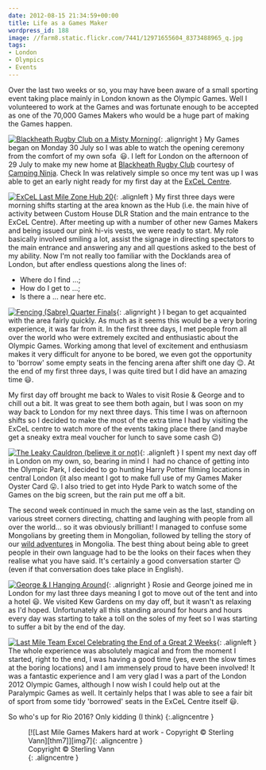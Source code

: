 ```yaml
---
date: 2012-08-15 21:34:59+00:00
title: Life as a Games Maker
wordpress_id: 188
image: //farm8.static.flickr.com/7441/12971655604_8373488965_q.jpg
tags:
- London
- Olympics
- Events
---
```


Over the last two weeks or so, you may have been aware of a small sporting event taking place mainly
in London known as the Olympic Games. Well I volunteered to work at the Games and was fortunate enough
to be accepted as one of the 70,000 Games Makers who would be a huge part of making the Games happen.

[![Blackheath Rugby Club on a Misty Morning][thm1]][img1]{: .alignright }
My Games began on Monday 30 July so I was able to watch the opening ceremony from the comfort of my
own sofa  :smiley:. I left for London on the afternoon of 29 July to make my new home at
[Blackheath Rugby Club][brc] courtesy of [Camping Ninja][cn]. Check In was relatively simple so once
my tent was up I was able to get an early night ready for my first day at the [ExCeL Centre][ec].

[![ExCeL Last Mile Zone Hub 20][thm2]][img2]{: .alignleft }
My first three days were morning shifts starting at the area known as the Hub (i.e. the main hive of
activity between Custom House DLR Station and the main entrance to the ExCeL Centre). After meeting
up with a number of other new Games Makers and being issued our pink hi-vis vests, we were ready to
start. My role basically involved smiling a lot, assist the signage in directing spectators to the
main entrance and answering any and all questions asked to the best of my ability. Now I'm not
really too familiar with the Docklands area of London, but after endless questions along the lines
of:
	
  * Where do I find ...;
  * How do I get to ...;
  * Is there a ... near here etc.

[![Fencing (Sabre) Quarter Finals][thm3]][img3]{: .alignright }
I began to get acquainted with the area fairly quickly. As much
as it seems this would be a very boring experience, it was far from it. In the first three days, I met
people from all over the world who were extremely excited and enthusiastic about the Olympic Games.
Working among that level of excitement and enthusiasm makes it very difficult for anyone to be bored, we
even got the opportunity to 'borrow' some empty seats in the fencing arena after shift one day :wink:. At
the end of my first three days, I was quite tired but I did have an amazing time :smiley:.

My first day off brought me back to Wales to visit Rosie & George and to chill out a bit. It was great
to see them both again, but I was soon on my way back to London for my next three days. This time I was
on afternoon shifts so I decided to make the most of the extra time I had by visiting the ExCeL centre
to watch more of the events taking place there (and maybe get a sneaky extra meal voucher for lunch to
save some cash :wink:)

[![The Leaky Cauldron (believe it or not)][thm4]][img4]{: .alignleft }
I spent my next day off in London on my own, so, bearing in mind I  had no chance of getting into
the Olympic Park, I decided to go hunting Harry Potter filming locations in central London (it also
meant I got to make full use of my Games Maker Oyster Card :stuck_out_tongue:. I also tried to get
into Hyde Park to watch some of the Games on the big screen, but the rain put me off a bit.

The second week continued in much the same vein as the last, standing on various street corners directing,
chatting and laughing with people from all over the world... so it was obviously brilliant! I managed to
confuse some Mongolians by greeting them in Mongolian, followed by telling the story of our
[wild adventures][adv] in Mongolia. The best thing about being able to greet people in their own language 
had to be the looks on their faces when they realise what you have said. It's certainly a good conversation 
starter :wink: (even if that conversation does take place in English).

[![George & I Hanging Around][thm5]][img5]{: .alignright }
Rosie and George joined me in London for my last three days meaning
I got to move out of the tent and into a hotel :smiley:. We visited Kew Gardens on my day off, but it wasn't as
relaxing as I'd hoped. Unfortunately all this standing around for hours and hours every day was starting to
take a toll on the soles of my feet so I was starting to suffer a bit by the end of the day.

[![Last Mile Team Excel Celebrating the End of a Great 2 Weeks][thm6]][img6]{: .alignleft }
The whole experience was absolutely magical and from the moment I started,
right to the end, I was having a good time (yes, even the slow times at the boring locations) and I am
immensely proud to have been involved! It was a fantastic experience and I am very glad I was a part of
the London 2012 Olympic Games, although I now wish I could help out at the Paralympic Games as well. It
certainly helps that I was able to see a fair bit of sport from some tidy 'borrowed' seats in the ExCeL
Centre itself :smiley:.

So who's up for Rio 2016? Only kidding (I think)
{:.aligncentre }

<figure markdown="1">
  [![Last Mile Games Makers hard at work - Copyright &copy; Sterling Vann][thm7]][img7]{: .aligncentre }
  <figcaption>Copyright &copy; Sterling Vann</figcaption>{: .aligncentre }
</figure>

[brc]: //www.pitchero.com/clubs/blackheath/ "Blackheath Rugby Club"
[cn]: //www.campingninja.com/ "Camping Ninja"
[ec]: //www.excel-london.co.uk/ "ExCeL Centre"
[adv]: //travel.perry-online.me.uk/trips/china-2009/ "China & Mongolia 2009"


[thm1]: //farm8.static.flickr.com/7436/12971260605_e434f08f73_q.jpg
[thm2]: //farm3.static.flickr.com/2894/12971211095_7e121f0e04_q.jpg
[thm3]: //farm8.static.flickr.com/7450/12971279915_1e993a2e16_q.jpg
[thm4]: //farm8.static.flickr.com/7299/12971689204_3060afd08e_q.jpg
[thm5]: //farm8.static.flickr.com/7401/12971669154_255068b3d0_q.jpg
[thm6]: //farm8.static.flickr.com/7441/12971655604_8373488965_q.jpg
[thm7]: //farm8.static.flickr.com/7442/12971365173_0f346f98bb_n.jpg

[img1]: //www.flickr.com/photos/richard-perry/12971260605/
[img2]: //www.flickr.com/photos/richard-perry/12971211095/
[img3]: //www.flickr.com/photos/richard-perry/12971279915/
[img4]: //www.flickr.com/photos/richard-perry/12971689204/
[img5]: //www.flickr.com/photos/richard-perry/12971669154/
[img6]: //www.flickr.com/photos/richard-perry/12971655604/
[img7]: //www.flickr.com/photos/richard-perry/12971365173/